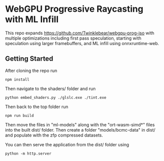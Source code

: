 # WebGPU Progressive Raycasting with ML Infill
This repo expands https://github.com/Twinklebear/webgpu-prog-iso with multiple optimizations including first pass speculation, 
starting with speculation using larger framebuffers, and ML infill using onnxruntime-web.

## Getting Started

After cloning the repo run

```
npm install
```

Then navigate to the shaders/ folder and run
```
python embed_shaders.py ./glslc.exe ./tint.exe
```

Then back to the top folder run 
```
npm run build
```

Then move the files in "ml-models" along with the "ort-wasm-simd*" files into the built dist/ folder. Then create a folder
"models/bcmc-data" in dist/ and populate with the zfp compressed datasets. 

You can then serve the application from the dist/ folder using 
```
python -m http.server
```
